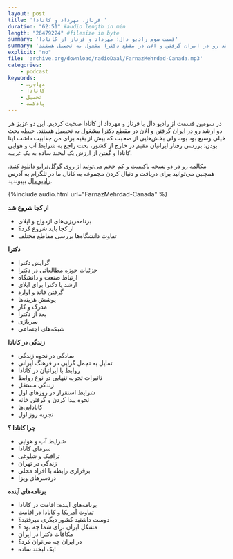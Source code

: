 ```yaml
---
layout: post
title: 'فرناز، مهرداد و کانادا '
duration: "62:51" #audio length in min
length: "26479224" #filesize in byte
summary: 'قسمت سوم رادیو دال: مهرداد و فرناز از کانادا'
summary: 'در سومین قسمت از رادیو دال با فرناز و مهرداد از کانادا صحبت کردیم. این دو عزیز هر دو ارشد رو در ایران گرفتن و الان در مقطع دکترا مشغول به تحصیل هستند.'
explicit: "no"
file: 'archive.org/download/radioDaal/FarnazMehrdad-Canada.mp3'
categories:
    - podcast
keywords:
    - مهاجرت
    - کانادا
    - تحصیل
    - پادکست
---
```


در سومین قسمت از رادیو دال با فرناز و مهرداد از کانادا صحبت کردیم. این دو عزیز هر دو ارشد رو در ایران گرفتن و الان در مقطع دکترا مشغول به تحصیل هستند.
حیطه بحث خیلی وسیع بود بود، ولی بخش‌هایی از صحبت که بیش از بقیه برای من جذابیت داشت اینا بودن: بررسی رفتار ایرانیان مقیم در خارج از کشور، بحث راجع به شرایط آب و هوایی کانادا و گفتن از ارزش یک لبخند ساده به یک غریبه.

مکالمه رو در دو نسخه باکیفیت و کم حجم می‌تونید از روی [گوگل‌درایو](http://bit.ly/daal-03) دانلود کنید.
همچنین می‌توانید برای دریافت و دنبال کردن مجموعه به کانال ما در تلگرام به آدرس [رادیو دال](https://telegram.me/radioDaal) بپیوندید.

{%include audio.html url="FarnazMehrdad-Canada" %}

**از کجا شروع شد**

- برنامه‌ریزی‌های ازدواج و اپلای
- از کجا باید شروع کرد؟
- تفاوت دانشگاه‌ها بررسی مقاطع مختلف

**دکترا**

- گرایش دکترا
- جزئیات حوزه مطالعاتی در دکترا
- ارتباط صنعت و دانشگاه
- ارشد یا دکترا برای اپلای
- گرفتن فاند و اوارد
- پوشش هزینه‌ها
- مدرک و کار
- بعد از دکترا
- سربازی
- شبکه‌های اجتماعی

**زندگی در کانادا‌**

- سادگی در نحوه زندگی
- تمایل به تجمل گرایی در فرهنگ ایرانی
- روابط با ایرانیان در کانادا
- تاثیرات تجربه تنهایی در نوع روابط
- زندگی مستقل
- شرایط استقرار در روزهای اول
- نحوه پیدا کردن و گرفتن خانه
- کانادایی‌ها
- تجربه روز اول

**چرا کانادا ؟**

- شرایط آب و هوایی
- سرمای کانادا
- ترافیک و شلوغی
- زندگی در تهران
- برقراری رابطه با افراد محلی
- دردسرهای ویزا

**برنامه‌های آینده**

- برنامه‌های آینده: اقامت در کانادا
- تفاوت آمریکا و کانادا در اقامت
- دوست داشتید کشور دیگری میرفتید؟
- مشکل ایران برای شما چه بود ؟
- مکافات دکترا در ایران
- در ایران چه می‌توان کرد؟
- یک لبخند ساده!
